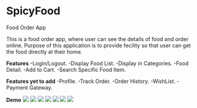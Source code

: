 # SpicyFood
Food Order App

This is a food order app, where user can see the details of food and order online.
Purpose of this application is to provide fecility so that user can get the food directly at their home.

**Features**
-Login/Logout.
-Display Food List.
-Display in Categories.
-Food Detail.
-Add to Cart.
-Search Specific Food Item.

**Features yet to add**
-Profile.
-Track Order.
-Order History.
-WishList.
-Payment Gateway.

**Demo**
![](demo/demo1.jpg)
![](demo/demo2.jpg)
![](demo/demo3.jpg)
![](demo/demo4.jpg)
![](demo/demo5.jpg)
![](demo/demo6.jpg)
![](demo/demo7.jpg)


